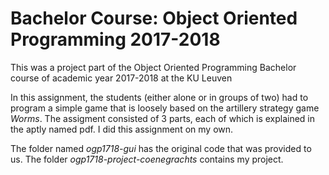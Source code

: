 # Bachelor Course: Object Oriented Programming 2017-2018
This was a project part of the Object Oriented Programming Bachelor course of academic year 2017-2018 at the KU Leuven

In this assignment, the students (either alone or in groups of two) had to program a simple game that is loosely based on the artillery strategy game *Worms*. The assigment consisted of 3 parts, each of which is explained in the aptly named pdf. 
I did this assignment on my own.

The folder named *ogp1718-gui* has the original code that was provided to us. The folder *ogp1718-project-coenegrachts* contains my project. 
